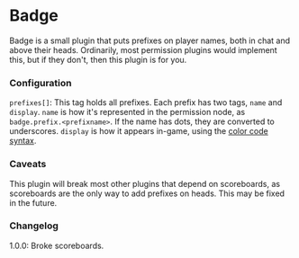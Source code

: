 # Badge

Badge is a small plugin that puts prefixes on player names, both in chat and above their heads. Ordinarily, most permission plugins would implement this, but if they don't, then this plugin is for you.

### Configuration

`prefixes[]`: This tag holds all prefixes. Each prefix has two tags, `name` and `display`. `name` is how it's represented in the permission node, as `badge.prefix.<prefixname>`. If the name has dots, they are converted to underscores. `display` is how it appears in-game, using the [color code syntax](https://wiki.ess3.net/mc/).

### Caveats

This plugin will break most other plugins that depend on scoreboards, as scoreboards are the only way to add prefixes on heads. This may be fixed in the future.

### Changelog

1.0.0: Broke scoreboards.

